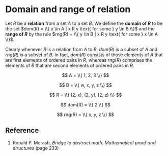 # Domain and range of relation

Let $R$ be a **relation** from a set $A$ to a set $B$. We define the **domain of $R$** to be the set $dom(R) = \\{ x \in A | x R y \text{ for some } y \in B \\}$ and the **range of $R$** by the rule $rng(R) = \\{ y \in B | x R y \text{ for some } x \in A \\}$.

Clearly whenever $R$ is a relation from $A$ to $B$, $dom(R)$ is a subset of $A$ and $rng(R)$ is a subset of $B$. In fact, $dom(R)$ consists of those elements of $A$ that are first elements of ordered pairs in $R$, whereas $rng(R)$ comprises the elements of $B$ that are second elements of ordered pairs in $R$.

$$
A = \\{ 1, 2, 3 \\}
$$

$$
B = \\{ w, x, y, z \\}
$$

$$
R = \\{ (2, x), (2, y), (2, z) \\}
$$

$$
dom(R) = \\{ 2 \\}
$$

$$
rng(R) = \\{ x, y, z \\}
$$

## Reference

1. Ronald P. Morash, *Bridge to abstract math. Mathematical proof and structures* (page 233)